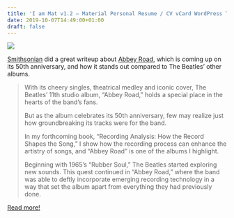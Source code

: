 ```yaml
---
title: 'I am Mat v1.2 – Material Personal Resume / CV vCard WordPress Theme'
date: 2019-10-07T14:49:00+01:00
draft: false
---
```


[![](https://cdn-blog.adafruit.com/uploads/2019/10/crossing_street_with_abbey_road_album-600x378.jpg)](https://www.smithsonianmag.com/innovation/how-beatles-took-recording-technology-new-level-abbey-road-180973262/)

[Smithsonian](https://www.smithsonianmag.com/innovation/how-beatles-took-recording-technology-new-level-abbey-road-180973262/) did a great writeup about [Abbey Road](https://www.thebeatles.com/album/abbey-road), which is coming up on its 50th anniversary, and how it stands out compared to The Beatles’ other albums.

> With its cheery singles, theatrical medley and iconic cover, The Beatles’ 11th studio album, “Abbey Road,” holds a special place in the hearts of the band’s fans.
> 
> But as the album celebrates its 50th anniversary, few may realize just how groundbreaking its tracks were for the band.
> 
> In my forthcoming book, “Recording Analysis: How the Record Shapes the Song,” I show how the recording process can enhance the artistry of songs, and “Abbey Road” is one of the albums I highlight.
> 
> Beginning with 1965’s “Rubber Soul,” The Beatles started exploring new sounds. This quest continued in “Abbey Road,” where the band was able to deftly incorporate emerging recording technology in a way that set the album apart from everything they had previously done.

[Read more!](https://www.smithsonianmag.com/innovation/how-beatles-took-recording-technology-new-level-abbey-road-180973262/)